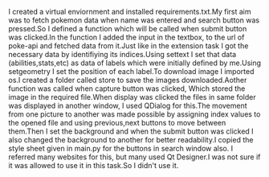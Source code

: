 I created a virtual enviornment and installed requirements.txt.My first aim was to fetch pokemon data when name was entered and search button was pressed.So I defined a function which will be called when submit button was clicked.In the function I added the input in the textbox, to the url of poke-api and fetched data from it.Just like in the extension task I got the necessary data by identifiying its indices.Using settext I set that data (abilities,stats,etc) as data of labels which were initially defined by me.Using setgeometry I set the position of each label.To download image I imported os.I created a folder called store to save the images downloaded.Aother function was called when capture button was clicked, Which stored the image in the required file.When display was clicked the files in same folder was displayed in another window, I used QDialog for this.The movement from one picture to another was made possible by assigning index values to the opened file and using previous,next buttons to move between them.Then I set the background and when the submit button was clicked I also changed the background to another for better readability.I copied the style sheet given in main.py for the buttons in search window also.
I referred many websites for this, but many used Qt Designer.I was not sure if it was allowed to use it in this task.So I didn't use it.
